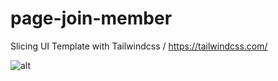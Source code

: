 # page-join-member
Slicing UI Template with Tailwindcss / https://tailwindcss.com/


![alt](https://cdn.jsdelivr.net/gh/renaldi99/assets-cdn@master/image/join-page-coders.png)
